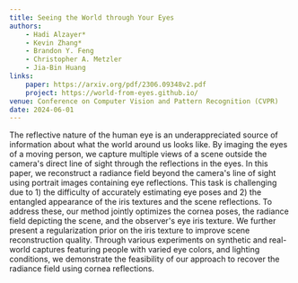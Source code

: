 ```yaml
---
title: Seeing the World through Your Eyes
authors:
    - Hadi Alzayer*
    - Kevin Zhang*
    - Brandon Y. Feng
    - Christopher A. Metzler
    - Jia-Bin Huang
links:
    paper: https://arxiv.org/pdf/2306.09348v2.pdf
    project: https://world-from-eyes.github.io/
venue: Conference on Computer Vision and Pattern Recognition (CVPR)
date: 2024-06-01
---
```


The reflective nature of the human eye is an underappreciated source of information about what the world around us looks like. By imaging the eyes of a moving person, we capture multiple views of a scene outside the camera's direct line of sight through the reflections in the eyes. In this paper, we reconstruct a radiance field beyond the camera's line of sight using portrait images containing eye reflections.
This task is challenging due to 1) the difficulty of accurately estimating eye poses and 2) the entangled appearance of the iris textures and the scene reflections. To address these, our method jointly optimizes the cornea poses, the radiance field depicting the scene, and the observer's eye iris texture. We further present a regularization prior on the iris texture to improve scene reconstruction quality. Through various experiments on synthetic and real-world captures featuring people with varied eye colors, and lighting conditions, we demonstrate the feasibility of our approach to recover the radiance field using cornea reflections.
